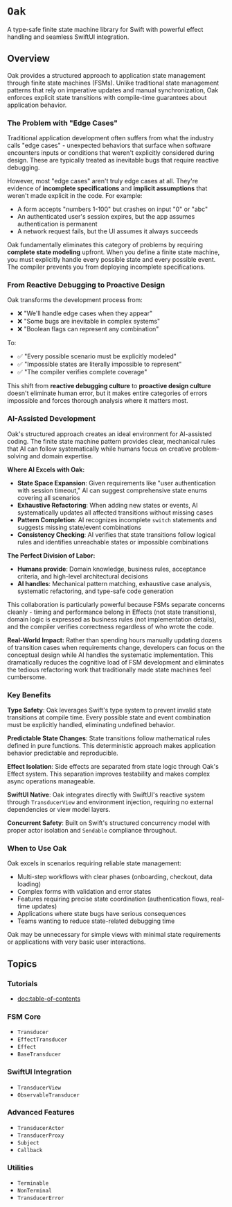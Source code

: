 # ``Oak``

A type-safe finite state machine library for Swift with powerful effect handling and seamless SwiftUI integration.

## Overview

Oak provides a structured approach to application state management through finite state machines (FSMs). Unlike traditional state management patterns that rely on imperative updates and manual synchronization, Oak enforces explicit state transitions with compile-time guarantees about application behavior.

### The Problem with "Edge Cases"

Traditional application development often suffers from what the industry calls "edge cases" - unexpected behaviors that surface when software encounters inputs or conditions that weren't explicitly considered during design. These are typically treated as inevitable bugs that require reactive debugging.

However, most "edge cases" aren't truly edge cases at all. They're evidence of **incomplete specifications** and **implicit assumptions** that weren't made explicit in the code. For example:

- A form accepts "numbers 1-100" but crashes on input "0" or "abc"
- An authenticated user's session expires, but the app assumes authentication is permanent
- A network request fails, but the UI assumes it always succeeds

Oak fundamentally eliminates this category of problems by requiring **complete state modeling** upfront. When you define a finite state machine, you must explicitly handle every possible state and every possible event. The compiler prevents you from deploying incomplete specifications.

### From Reactive Debugging to Proactive Design

Oak transforms the development process from:
- ❌ "We'll handle edge cases when they appear"
- ❌ "Some bugs are inevitable in complex systems"  
- ❌ "Boolean flags can represent any combination"

To:
- ✅ "Every possible scenario must be explicitly modeled"
- ✅ "Impossible states are literally impossible to represent"
- ✅ "The compiler verifies complete coverage"

This shift from **reactive debugging culture** to **proactive design culture** doesn't eliminate human error, but it makes entire categories of errors impossible and forces thorough analysis where it matters most.

### AI-Assisted Development

Oak's structured approach creates an ideal environment for AI-assisted coding. The finite state machine pattern provides clear, mechanical rules that AI can follow systematically while humans focus on creative problem-solving and domain expertise.

**Where AI Excels with Oak:**
- **State Space Expansion**: Given requirements like "user authentication with session timeout," AI can suggest comprehensive state enums covering all scenarios
- **Exhaustive Refactoring**: When adding new states or events, AI systematically updates all affected transitions without missing cases
- **Pattern Completion**: AI recognizes incomplete `switch` statements and suggests missing state/event combinations
- **Consistency Checking**: AI verifies that state transitions follow logical rules and identifies unreachable states or impossible combinations

**The Perfect Division of Labor:**
- **Humans provide**: Domain knowledge, business rules, acceptance criteria, and high-level architectural decisions
- **AI handles**: Mechanical pattern matching, exhaustive case analysis, systematic refactoring, and type-safe code generation

This collaboration is particularly powerful because FSMs separate concerns cleanly - timing and performance belong in Effects (not state transitions), domain logic is expressed as business rules (not implementation details), and the compiler verifies correctness regardless of who wrote the code.

**Real-World Impact:**
Rather than spending hours manually updating dozens of transition cases when requirements change, developers can focus on the conceptual design while AI handles the systematic implementation. This dramatically reduces the cognitive load of FSM development and eliminates the tedious refactoring work that traditionally made state machines feel cumbersome.

### Key Benefits

**Type Safety**: Oak leverages Swift's type system to prevent invalid state transitions at compile time. Every possible state and event combination must be explicitly handled, eliminating undefined behavior.

**Predictable State Changes**: State transitions follow mathematical rules defined in pure functions. This deterministic approach makes application behavior predictable and reproducible.

**Effect Isolation**: Side effects are separated from state logic through Oak's Effect system. This separation improves testability and makes complex async operations manageable.

**SwiftUI Native**: Oak integrates directly with SwiftUI's reactive system through `TransducerView` and environment injection, requiring no external dependencies or view model layers.

**Concurrent Safety**: Built on Swift's structured concurrency model with proper actor isolation and `Sendable` compliance throughout.

### When to Use Oak

Oak excels in scenarios requiring reliable state management:

- Multi-step workflows with clear phases (onboarding, checkout, data loading)
- Complex forms with validation and error states
- Features requiring precise state coordination (authentication flows, real-time updates)
- Applications where state bugs have serious consequences
- Teams wanting to reduce state-related debugging time

Oak may be unnecessary for simple views with minimal state requirements or applications with very basic user interactions.

## Topics

### Tutorials

- <doc:table-of-contents>

### FSM Core

- ``Transducer``
- ``EffectTransducer`` 
- ``Effect``
- ``BaseTransducer``

### SwiftUI Integration

- ``TransducerView``
- ``ObservableTransducer``

### Advanced Features

- ``TransducerActor``
- ``TransducerProxy``
- ``Subject``
- ``Callback``

### Utilities

- ``Terminable``
- ``NonTerminal``
- ``TransducerError``